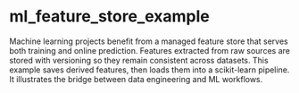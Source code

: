 # ml_feature_store_example
Machine learning projects benefit from a managed feature store that serves both training and online prediction. Features extracted from raw sources are stored with versioning so they remain consistent across datasets. This example saves derived features, then loads them into a scikit-learn pipeline. It illustrates the bridge between data engineering and ML workflows.
